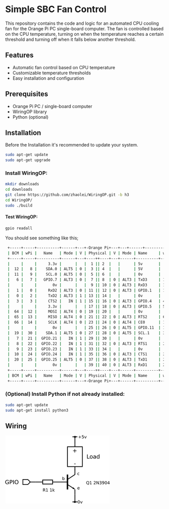 
# Simple SBC Fan Control

This repository contains the code and logic for an automated CPU cooling fan for the Orange Pi PC single-board computer. The fan is controlled based on the CPU temperature, turning on when the temperature reaches a certain threshold and turning off when it falls below another threshold.


## Features

- Automatic fan control based on CPU temperature
- Customizable temperature thresholds
- Easy installation and configuration

  
## Prerequisites

- Orange Pi PC / single-board computer
- WiringOP library
- Python (optional)

  
## Installation
Before the Installation it's recommended to update your system.

 ```bash 
sudo apt-get update
sudo apt-get upgrade
```

### Install WiringOP:


 ```bash 
mkdir downloads
cd downloads
git clone https://github.com/zhaolei/WiringOP.git -b h3
cd WiringOP/
sudo ./build
```

#### Test WiringOP:

```bash 
gpio readall
```
You should see something like this;
```bash 
 +-----+-----+----------+------+---+-Orange Pi+---+---+------+---------+-----+--+
 | BCM | wPi |   Name   | Mode | V | Physical | V | Mode | Name     | wPi | BCM |
 +-----+-----+----------+------+---+----++----+---+------+----------+-----+-----+
 |     |     |     3.3v |      |   |  1 || 2  |   |      | 5v       |     |     |
 |  12 |   8 |    SDA.0 | ALT5 | 0 |  3 || 4  |   |      | 5V       |     |     |
 |  11 |   9 |    SCL.0 | ALT5 | 0 |  5 || 6  |   |      | 0v       |     |     |
 |   6 |   7 |   GPIO.7 | ALT3 | 0 |  7 || 8  | 0 | ALT3 | TxD3     | 15  | 13  |
 |     |     |       0v |      |   |  9 || 10 | 0 | ALT3 | RxD3     | 16  | 14  |
 |   1 |   0 |     RxD2 | ALT3 | 0 | 11 || 12 | 0 | ALT3 | GPIO.1   | 1   | 110 |
 |   0 |   2 |     TxD2 | ALT3 | 1 | 13 || 14 |   |      | 0v       |     |     |
 |   3 |   3 |     CTS2 |   IN | 1 | 15 || 16 | 0 | ALT3 | GPIO.4   | 4   | 68  |
 |     |     |     3.3v |      |   | 17 || 18 | 0 | ALT3 | GPIO.5   | 5   | 71  |
 |  64 |  12 |     MOSI | ALT4 | 0 | 19 || 20 |   |      | 0v       |     |     |
 |  65 |  13 |     MISO | ALT4 | 0 | 21 || 22 | 0 | ALT3 | RTS2     | 6   | 2   |
 |  66 |  14 |     SCLK | ALT4 | 0 | 23 || 24 | 0 | ALT4 | CE0      | 10  | 67  |
 |     |     |       0v |      |   | 25 || 26 | 0 | ALT5 | GPIO.11  | 11  | 21  |
 |  19 |  30 |    SDA.1 | ALT5 | 0 | 27 || 28 | 0 | ALT5 | SCL.1    | 31  | 18  |
 |   7 |  21 |  GPIO.21 |   IN | 1 | 29 || 30 |   |      | 0v       |     |     |
 |   8 |  22 |  GPIO.22 |   IN | 1 | 31 || 32 | 0 | ALT3 | RTS1     | 26  | 200 |
 |   9 |  23 |  GPIO.23 |   IN | 1 | 33 || 34 |   |      | 0v       |     |     |
 |  10 |  24 |  GPIO.24 |   IN | 1 | 35 || 36 | 0 | ALT3 | CTS1     | 27  | 201 |
 |  20 |  25 |  GPIO.25 | ALT5 | 0 | 37 || 38 | 0 | ALT3 | TxD1     | 28  | 198 |
 |     |     |       0v |      |   | 39 || 40 | 0 | ALT3 | RxD1     | 29  | 199 |
 +-----+-----+----------+------+---+----++----+---+------+----------+-----+-----+
 | BCM | wPi |   Name   | Mode | V | Physical | V | Mode | Name     | wPi | BCM |
 +-----+-----+----------+------+---+-Orange Pi+---+------+----------+-----+-----+


```

### (Optional) Install Python if not already installed:

```bash 
sudo apt-get update
sudo apt-get install python3
```
## Wiring

![Wiring Diagram with NPN Transistor ](/IMG/IMG_5906.png)

  

